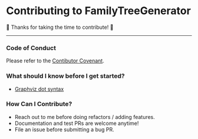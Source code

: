 # Contributing to FamilyTreeGenerator

:tada: Thanks for taking the time to contribute! :tada:

-----

### Code of Conduct
Please refer to the [Contibutor Covenant](https://www.contributor-covenant.org/version/2/1/code_of_conduct/).

### What should I know before I get started?
  * [Graphviz dot syntax](https://www.graphviz.org/docs/attrs/shape/)

### How Can I Contribute?
  * Reach out to me before doing refactors / adding features.
  * Documentation and test PRs are welcome anytime!
  * File an issue before submitting a bug PR.
